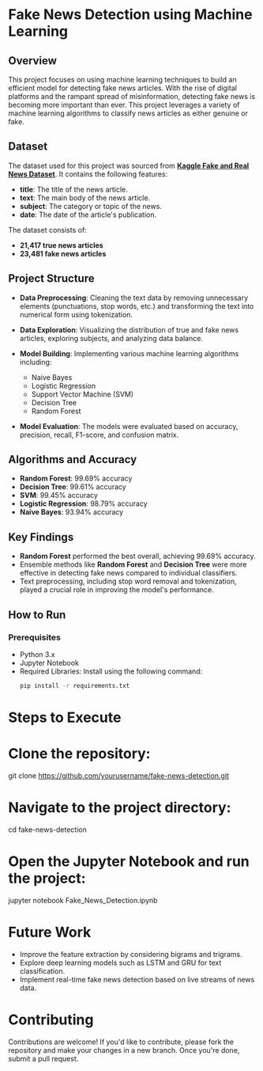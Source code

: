 # Fake News Detection using Machine Learning

## Overview
This project focuses on using machine learning techniques to build an efficient model for detecting fake news articles. With the rise of digital platforms and the rampant spread of misinformation, detecting fake news is becoming more important than ever. This project leverages a variety of machine learning algorithms to classify news articles as either genuine or fake.

## Dataset
The dataset used for this project was sourced from **[Kaggle Fake and Real News Dataset](https://www.kaggle.com/datasets/clmentbisaillon/fake-and-real-news-dataset)**. It contains the following features:
- **title**: The title of the news article.
- **text**: The main body of the news article.
- **subject**: The category or topic of the news.
- **date**: The date of the article's publication.

The dataset consists of:
- **21,417 true news articles**
- **23,481 fake news articles**

## Project Structure
- **Data Preprocessing**: Cleaning the text data by removing unnecessary elements (punctuations, stop words, etc.) and transforming the text into numerical form using tokenization.
- **Data Exploration**: Visualizing the distribution of true and fake news articles, exploring subjects, and analyzing data balance.
- **Model Building**: Implementing various machine learning algorithms including:
  - Naive Bayes
  - Logistic Regression
  - Support Vector Machine (SVM)
  - Decision Tree
  - Random Forest

- **Model Evaluation**: The models were evaluated based on accuracy, precision, recall, F1-score, and confusion matrix.

## Algorithms and Accuracy
- **Random Forest**: 99.69% accuracy
- **Decision Tree**: 99.61% accuracy
- **SVM**: 99.45% accuracy
- **Logistic Regression**: 98.79% accuracy
- **Naive Bayes**: 93.94% accuracy

## Key Findings
- **Random Forest** performed the best overall, achieving 99.69% accuracy.
- Ensemble methods like **Random Forest** and **Decision Tree** were more effective in detecting fake news compared to individual classifiers.
- Text preprocessing, including stop word removal and tokenization, played a crucial role in improving the model's performance.

## How to Run
### Prerequisites
- Python 3.x
- Jupyter Notebook
- Required Libraries: Install using the following command:
   ```bash
   pip install -r requirements.txt


# Steps to Execute
# Clone the repository:

git clone https://github.com/yourusername/fake-news-detection.git
# Navigate to the project directory:

cd fake-news-detection
# Open the Jupyter Notebook and run the project:

jupyter notebook Fake_News_Detection.ipynb
# Future Work
- Improve the feature extraction by considering bigrams and trigrams.
- Explore deep learning models such as LSTM and GRU for text classification.
- Implement real-time fake news detection based on live streams of news data.
# Contributing
Contributions are welcome! If you'd like to contribute, please fork the repository and make your changes in a new branch. Once you're done, submit a pull request.
